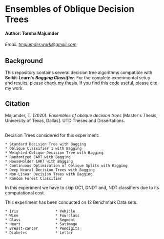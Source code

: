 # Ensembles of Oblique Decision Trees
#### Author: Torsha Majumder
###### Email: tmajumder.work@gmail.com 

## Background
This repository contains several decision tree algorithms compatible with **Scikit-Learn's *Bagging Classifier***. For the complete experimental setup and results, please check [my thesis](https://utd-ir.tdl.org/handle/10735.1/8818). If you find this code useful, please cite my work.

## Citation
Majumder, T. (2020). *Ensembles of oblique decision trees* [Master's Thesis, University of Texas,
Dallas]. UTD Theses and Dissertations.

\
Decision Trees considered for this experiment:

    * Standard Decision Tree with Bagging
    * Oblique Classifier 1 with Bagging
    * Weighted Oblique Decision Tree with Bagging
    * Randomized CART with Bagging
    * HouseHolder CART with Bagging
    * Continuous Optimization of Oblique Splits with Bagging
    * Deep Neural Decision Trees with Bagging
    * Non-Linear Decision Trees with Bagging
    * Random Forest Classifier


In this experiment we have to skip OC1, DNDT and, NDT classifiers due to its computational cost.


This experiment has been conducted on 12 Benchmark Data sets.

    * Iris                 * Vehicle
    * Wine                 * Fourclass
    * Glass                * Segment
    * Heart                * Satimage
    * Breast-cancer        * Pendigits
    * Diabetes             * Letter







